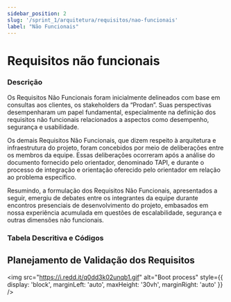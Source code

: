 ```yaml
---
sidebar_position: 2
slug: '/sprint_1/arquitetura/requisitos/nao-funcionais'
label: "Não Funcionais"
---
```


# Requisitos não funcionais

### Descrição

Os Requisitos Não Funcionais foram inicialmente delineados com base em consultas aos clientes, os stakeholders da “Prodan”. Suas perspectivas desempenharam um papel fundamental, especialmente na definição dos requisitos não funcionais relacionados a aspectos como desempenho, segurança e usabilidade.

Os demais Requisitos Não Funcionais, que dizem respeito à arquitetura e infraestrutura do projeto, foram concebidos por meio de deliberações entre os membros da equipe. Essas deliberações ocorreram após a análise do documento fornecido pelo orientador, denominado TAPI, e durante o processo de integração e orientação oferecido pelo orientador em relação ao problema específico.

Resumindo, a formulação dos Requisitos Não Funcionais, apresentados a seguir, emergiu de debates entre os integrantes da equipe durante encontros presenciais de desenvolvimento do projeto, embasados em nossa experiência acumulada em questões de escalabilidade, segurança e outras dimensões não funcionais.

### Tabela Descritiva e Códigos

## Planejamento de Validação dos Requisitos

<img src="https://i.redd.it/q0dd3k02unqb1.gif" alt="Boot process" style={{ display: 'block', marginLeft: 'auto', maxHeight: '30vh', marginRight: 'auto' }} />